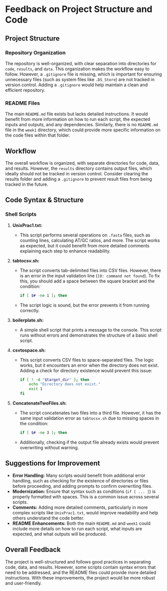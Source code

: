 
# Feedback on Project Structure and Code

## Project Structure

### Repository Organization
The repository is well-organized, with clear separation into directories for `code`, `results`, and `data`. This organization makes the workflow easy to follow. However, a `.gitignore` file is missing, which is important for ensuring unnecessary files (such as system files like `.DS_Store`) are not tracked in version control. Adding a `.gitignore` would help maintain a clean and efficient repository.

### README Files
The main `README.md` file exists but lacks detailed instructions. It would benefit from more information on how to run each script, the expected inputs and outputs, and any dependencies. Similarly, there is no `README.md` file in the `week1` directory, which could provide more specific information on the code files within that folder.

## Workflow
The overall workflow is organized, with separate directories for code, data, and results. However, the `results` directory contains output files, which ideally should not be tracked in version control. Consider clearing the results folder and adding a `.gitignore` to prevent result files from being tracked in the future.

## Code Syntax & Structure

### Shell Scripts
1. **UnixPrac1.txt:**
   - This script performs several operations on `.fasta` files, such as counting lines, calculating AT/GC ratios, and more. The script works as expected, but it could benefit from more detailed comments explaining each step to enhance readability.

2. **tabtocsv.sh:**
   - The script converts tab-delimited files into CSV files. However, there is an error in the input validation line (`[0: command not found`). To fix this, you should add a space between the square bracket and the condition:
     ```bash
     if [ $# -ne 1 ]; then
     ```
   - The script logic is sound, but the error prevents it from running correctly.

3. **boilerplate.sh:**
   - A simple shell script that prints a message to the console. This script runs without errors and demonstrates the structure of a basic shell script.

4. **csvtospace.sh:**
   - This script converts CSV files to space-separated files. The logic works, but it encounters an error when the directory does not exist. Adding a check for directory existence would prevent this issue:
     ```bash
     if [ ! -d "$target_dir" ]; then
         echo "Directory does not exist."
         exit 1
     fi
     ```

5. **ConcatenateTwoFiles.sh:**
   - The script concatenates two files into a third file. However, it has the same input validation error as `tabtocsv.sh` due to missing spaces in the condition:
     ```bash
     if [ $# -ne 3 ]; then
     ```
   - Additionally, checking if the output file already exists would prevent overwriting without warning.

## Suggestions for Improvement
- **Error Handling:** Many scripts would benefit from additional error handling, such as checking for the existence of directories or files before proceeding, and adding prompts to confirm overwriting files.
- **Modernization:** Ensure that syntax such as conditions (`if [ ... ]`) is properly formatted with spaces. This is a common issue across several scripts.
- **Comments:** Adding more detailed comments, particularly in more complex scripts like `UnixPrac1.txt`, would improve readability and help others understand the code better.
- **README Enhancements:** Both the main `README.md` and `week1` could include more details on how to run each script, what inputs are expected, and what outputs will be produced.

## Overall Feedback
The project is well-structured and follows good practices in separating code, data, and results. However, some scripts contain syntax errors that need to be addressed, and the README files could provide more detailed instructions. With these improvements, the project would be more robust and user-friendly.
